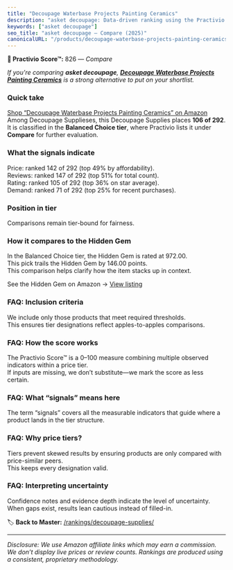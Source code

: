 ```yaml
---
title: "Decoupage Waterbase Projects Painting Ceramics"
description: "asket decoupage: Data-driven ranking using the Practivio Score™. Positioned by quality, value, demand, findability, momentum."
keywords: ["asket decoupage"]
seo_title: "asket decoupage — Compare (2025)"
canonicalURL: "/products/decoupage-waterbase-projects-painting-ceramics-B0DC48MKST/"
---
```


**🛒 Practivio Score™:** 826 — _Compare_


*If you're comparing **asket decoupage**, **[Decoupage Waterbase Projects Painting Ceramics](https://www.amazon.com/dp/B0DC48MKST?tag=practivio-20)** is a strong alternative to put on your shortlist.*
### Quick take
[Shop “Decoupage Waterbase Projects Painting Ceramics” on Amazon](https://www.amazon.com/dp/B0DC48MKST?tag=practivio-20)
Among Decoupage Supplieses, this Decoupage Supplies places **106 of 292**.  
It is classified in the **Balanced Choice tier**, where Practivio lists it under **Compare** for further evaluation.

### What the signals indicate
Price: ranked 142 of 292 (top 49% by affordability).  
Reviews: ranked 147 of 292 (top 51% for total count).  
Rating: ranked 105 of 292 (top 36% on star average).  
Demand: ranked 71 of 292 (top 25% for recent purchases).

### Position in tier
Comparisons remain tier-bound for fairness.

### How it compares to the Hidden Gem
In the Balanced Choice tier, the Hidden Gem is rated at 972.00.  
This pick trails the Hidden Gem by 146.00 points.  
This comparison helps clarify how the item stacks up in context.  

See the Hidden Gem on Amazon → [View listing](https://www.amazon.com/dp/B003VYD9DM?tag=practivio-20)

### FAQ: Inclusion criteria
We include only those products that meet required thresholds.  
This ensures tier designations reflect apples-to-apples comparisons.

### FAQ: How the score works
The Practivio Score™ is a 0–100 measure combining multiple observed indicators within a price tier.  
If inputs are missing, we don’t substitute—we mark the score as less certain.

### FAQ: What “signals” means here
The term “signals” covers all the measurable indicators that guide where a product lands in the tier structure.

### FAQ: Why price tiers?
Tiers prevent skewed results by ensuring products are only compared with price-similar peers.  
This keeps every designation valid.

### FAQ: Interpreting uncertainty
Confidence notes and evidence depth indicate the level of uncertainty.  
When gaps exist, results lean cautious instead of filled-in.

<!-- Missing template for Compare/CompareWithinPriceClass -->


🏷️ **Back to Master:** [/rankings/decoupage-supplies/](/rankings/decoupage-supplies/)

---
_Disclosure: We use Amazon affiliate links which may earn a commission. We don’t display live prices or review counts. Rankings are produced using a consistent, proprietary methodology._
